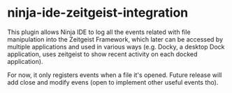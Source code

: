 ninja-ide-zeitgeist-integration
===============================

This plugin allows Ninja IDE to log all the events related with file manipulation into the Zeitgeist Framework, which later can be accessed by multiple applications and used in various ways (e.g. Docky, a desktop Dock application, uses zeitgeist to show recent activity on each docked application).

For now, it only registers events when a file it's opened. Future release will add close and modify evens (open to implement other useful events tho).
